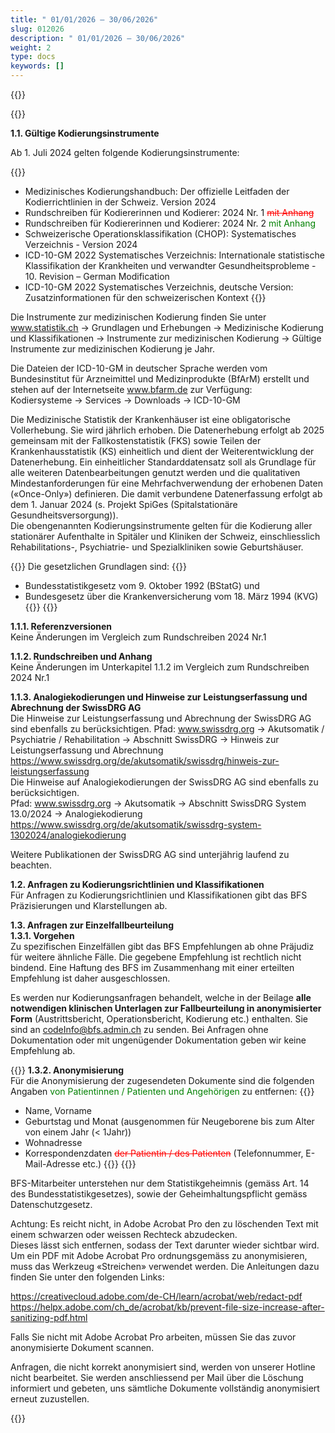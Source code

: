 ```yaml
---
title: " 01/01/2026 – 30/06/2026"
slug: 012026
description: " 01/01/2026 – 30/06/2026"
weight: 2
type: docs
keywords: []
---
```


{{<printButton>}}

{{<markdown>}} 
  
**1.1. Gültige Kodierungsinstrumente**

Ab 1. Juli 2024 gelten folgende Kodierungsinstrumente:
  

{{<indent level="4">}}
- Medizinisches Kodierungshandbuch: Der offizielle Leitfaden der Kodierrichtlinien in der Schweiz. Version 2024
- Rundschreiben für Kodiererinnen und Kodierer: 2024 Nr. 1 <font color="red">~~mit Anhang~~</font>
- Rundschreiben für Kodiererinnen und Kodierer: 2024 Nr. 2 <font color="green">mit Anhang</font>
- Schweizerische Operationsklassifikation (CHOP): Systematisches Verzeichnis - Version 2024
- ICD-10-GM 2022 Systematisches Verzeichnis: Internationale statistische Klassifikation der Krankheiten und verwandter 
Gesundheitsprobleme - 10. Revision – German Modification
- ICD-10-GM 2022 Systematisches Verzeichnis, deutsche Version: Zusatzinformationen für den schweizerischen Kontext
{{</indent>}}

Die Instrumente zur medizinischen Kodierung finden Sie unter www.statistik.ch → Grundlagen und Erhebungen → Medizinische
Kodierung und Klassifikationen → Instrumente zur medizinischen Kodierung → Gültige Instrumente zur medizinischen Kodierung je
Jahr.  
  
Die Dateien der ICD-10-GM in deutscher Sprache werden vom Bundesinstitut für Arzneimittel und Medizinprodukte (BfArM) erstellt 
und stehen auf der Internetseite www.bfarm.de zur Verfügung:  
Kodiersysteme → Services → Downloads → ICD-10-GM  
  
Die Medizinische Statistik der Krankenhäuser ist eine obligatorische Vollerhebung. Sie wird jährlich erhoben. Die Datenerhebung 
erfolgt ab 2025 gemeinsam mit der Fallkostenstatistik (FKS) sowie Teilen der Krankenhausstatistik (KS) einheitlich und dient der
Weiterentwicklung der Datenerhebung. Ein einheitlicher Standarddatensatz soll als Grundlage für alle weiteren Datenbearbeitungen 
genutzt werden und die qualitativen Mindestanforderungen für eine Mehrfachverwendung der erhobenen Daten («Once-Only») definieren. Die damit verbundene Datenerfassung erfolgt ab dem 1. Januar 2024 (s. Projekt SpiGes (Spitalstationäre Gesundheitsversorgung)).  
Die obengenannten Kodierungsinstrumente gelten für die Kodierung aller stationärer Aufenthalte in Spitäler und Kliniken der 
Schweiz, einschliesslich Rehabilitations-, Psychiatrie- und Spezialkliniken sowie Geburtshäuser.  
  
{{<pul>}}
Die gesetzlichen Grundlagen sind:
{{<indent level="4">}}
- Bundesstatistikgesetz vom 9. Oktober 1992 (BStatG) und
- Bundesgesetz über die Krankenversicherung vom 18. März 1994 (KVG)
{{</indent>}}
{{</pul>}}

**1.1.1. Referenzversionen**  
Keine Änderungen im Vergleich zum Rundschreiben 2024 Nr.1  

**1.1.2. Rundschreiben und Anhang**  
Keine Änderungen im Unterkapitel 1.1.2 im Vergleich zum Rundschreiben 2024 Nr.1
  
**1.1.3. Analogiekodierungen und Hinweise zur Leistungserfassung und Abrechnung der SwissDRG AG**  
Die Hinweise zur Leistungserfassung und Abrechnung der SwissDRG AG sind ebenfalls zu berücksichtigen.
Pfad: www.swissdrg.org → Akutsomatik / Psychiatrie / Rehabilitation → Abschnitt SwissDRG → Hinweis zur Leistungserfassung und 
Abrechnung  
https://www.swissdrg.org/de/akutsomatik/swissdrg/hinweis-zur-leistungserfassung  
Die Hinweise auf Analogiekodierungen der SwissDRG AG sind ebenfalls zu berücksichtigen.  
Pfad: www.swissdrg.org → Akutsomatik → Abschnitt SwissDRG System 13.0/2024 → Analogiekodierung  
https://www.swissdrg.org/de/akutsomatik/swissdrg-system-1302024/analogiekodierung  
  
Weitere Publikationen der SwissDRG AG sind unterjährig laufend zu beachten.  
  
**1.2. Anfragen zu Kodierungsrichtlinien und Klassifikationen**  
Für Anfragen zu Kodierungsrichtlinien und Klassifikationen gibt das BFS Präzisierungen und Klarstellungen ab.  
  
**1.3. Anfragen zur Einzelfallbeurteilung**  
**1.3.1. Vorgehen**  
Zu spezifischen Einzelfällen gibt das BFS Empfehlungen ab ohne Präjudiz für weitere ähnliche Fälle.
Die gegebene Empfehlung ist rechtlich nicht bindend. Eine Haftung des BFS im Zusammenhang mit einer erteilten Empfehlung ist 
daher ausgeschlossen.  
  
Es werden nur Kodierungsanfragen behandelt, welche in der Beilage **alle notwendigen klinischen Unterlagen zur Fallbeurteilung 
in anonymisierter Form** (Austrittsbericht, Operationsbericht, Kodierung etc.) enthalten. Sie sind an codeInfo@bfs.admin.ch zu senden.
Bei Anfragen ohne Dokumentation oder mit ungenügender Dokumentation geben wir keine Empfehlung ab.
  
{{<pul>}}
**1.3.2. Anonymisierung**  
Für die Anonymisierung der zugesendeten Dokumente sind die folgenden Angaben  <font color="green">von Patientinnen / Patienten und Angehörigen</font> zu 
entfernen:
{{<indent level="4">}}
- Name, Vorname
- Geburtstag und Monat (ausgenommen für Neugeborene bis zum Alter von einem Jahr (< 1Jahr))
- Wohnadresse
- Korrespondenzdaten <font color="red">~~der Patientin / des Patienten~~</font> (Telefonnummer, E-Mail-Adresse etc.)
{{</indent>}}
{{</pul>}}
  
BFS-Mitarbeiter unterstehen nur dem Statistikgeheimnis (gemäss Art. 14 des Bundesstatistikgesetzes), sowie der Geheimhaltungspflicht gemäss Datenschutzgesetz.
  
Achtung: Es reicht nicht, in Adobe Acrobat Pro den zu löschenden Text mit einem schwarzen oder weissen Rechteck abzudecken.   
Dieses lässt sich entfernen, sodass der Text darunter wieder sichtbar wird.  
Um ein PDF mit Adobe Acrobat Pro ordnungsgemäss zu anonymisieren, muss das Werkzeug «Streichen» verwendet werden. 
Die Anleitungen dazu finden Sie unter den folgenden Links:   
  
https://creativecloud.adobe.com/de-CH/learn/acrobat/web/redact-pdf
https://helpx.adobe.com/ch_de/acrobat/kb/prevent-file-size-increase-after-sanitizing-pdf.html
  
Falls Sie nicht mit Adobe Acrobat Pro arbeiten, müssen Sie das zuvor anonymisierte Dokument scannen.
  
Anfragen, die nicht korrekt anonymisiert sind, werden von unserer Hotline nicht bearbeitet. Sie werden anschliessend per Mail über 
die Löschung informiert und gebeten, uns sämtliche Dokumente vollständig anonymisiert erneut zuzustellen.
  
{{</markdown>}}